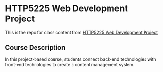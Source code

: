 # HTTP5225 Web Development Project

This is the repo for class content from [HTTP5225 Web Development Project ](https://mediaarts.humber.ca/programs/web-development.html)

## Course Description
In this project-based course, students connect back-end technologies with front-end technologies to create a content management system.
